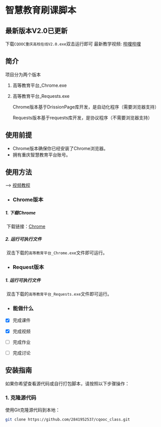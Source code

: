 # 智慧教育刷课脚本


## 最新版本V2.0已更新
下载`CQOOC重庆高校在线V2.0.exe`双击运行即可
最新教学视频: [哔哩哔哩](https://www.bilibili.com/video/BV1uCUUYUEAs/?vd_source=3a5a9a76bb6d6ecda170919397f1b774)


## 简介

项目分为两个版本

1. 高等教育平台_Chrome.exe

2. 高等教育平台_Requests.exe

   Chrome版本基于DrissionPage库开发，是自动化程序（需要浏览器支持）

   Requests版本基于requests库开发，是协议程序（不需要浏览器支持）

## 使用前提

- Chrome版本确保你已经安装了Chrome浏览器。
- 拥有重庆智慧教育平台账号。

## 使用方法

--> [视频教程](https://www.bilibili.com/video/BV17By8YvEBU/)

- ### Chrome版本

##### 	1. 下载Chrome

​		下载链接：[Chrome](https://www.google.cn/intl/zh-CN/chrome/)

##### 	2. 运行可执行文件

​		双击下载的`高等教育平台_Chrome.exe`文件即可运行。



- ### Request版本

##### 	1. 运行可执行文件

​		双击下载的`高等教育平台_Requests.exe`文件即可运行。



- ### 能做什么

- [x] 完成课件
- [x] 完成视频
- [ ] 完成作业
- [ ] 完成讨论



## 安装指南

如果你希望查看源代码或自行打包脚本，请按照以下步骤操作：

### 1. 克隆源代码

使用Git克隆源代码到本地：

```bash
git clone https://github.com/2841952537/cqooc_class.git
